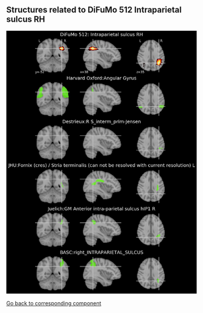 


## Structures related to DiFuMo 512 Intraparietal sulcus RH

![173](173.jpg "Structures related to DiFuMo 512 Intraparietal sulcus RH")

[Go back to corresponding component](https://parietal-inria.github.io/DiFuMo/512/html/173.html)